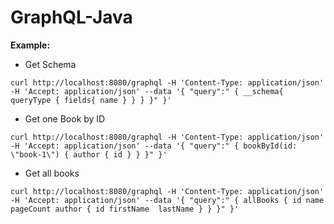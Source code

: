 # GraphQL-Java
**Example:**
* Get Schema
```
curl http://localhost:8080/graphql -H 'Content-Type: application/json' -H 'Accept: application/json' --data '{ "query":" { __schema{ queryType { fields{ name } } } }" }'
```
* Get one Book by ID
```
curl http://localhost:8080/graphql -H 'Content-Type: application/json' -H 'Accept: application/json' --data '{ "query":" { bookById(id: \"book-1\") { author { id } } }" }'
```
* Get all books
```
curl http://localhost:8080/graphql -H 'Content-Type: application/json' -H 'Accept: application/json' --data '{ "query":" { allBooks { id name pageCount author { id firstName  lastName } } }" }'
```

